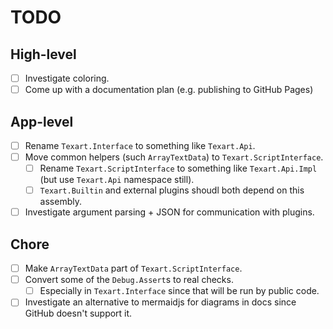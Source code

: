 # TODO

## High-level

- [ ] Investigate coloring.
- [ ] Come up with a documentation plan (e.g. publishing to GitHub Pages)

## App-level

- [ ] Rename `Texart.Interface` to something like `Texart.Api`.
- [ ] Move common helpers (such `ArrayTextData`) to `Texart.ScriptInterface`.
  - [ ] Rename `Texart.ScriptInterface` to something like `Texart.Api.Impl` (but use `Texart.Api` namespace still).
  - [ ] `Texart.Builtin` and external plugins shoudl both depend on this assembly.
- [ ] Investigate argument parsing + JSON for communication with plugins.

## Chore

- [ ] Make `ArrayTextData` part of `Texart.ScriptInterface`.
- [ ] Convert some of the `Debug.Assert`s to real checks.
  - [ ] Especially in `Texart.Interface` since that will be run by public code.
- [ ] Investigate an alternative to mermaidjs for diagrams in docs since GitHub doesn't support it.
